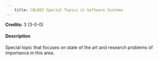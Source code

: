 ```yaml
---
    title: COL862 Special Topics in Software Systems
---
```

**Credits:** 3 (3-0-0)



#### Description 
Special topic that focuses on state of the art and research problems of importance in this area.